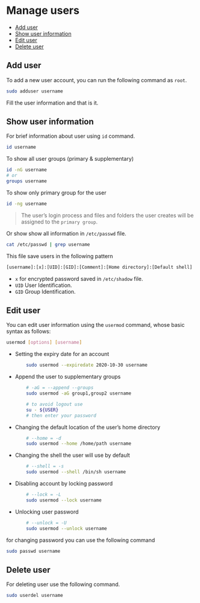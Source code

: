 # Manage users

* [Add user](#add-user)
* [Show user information](#show-user-information)
* [Edit user](#edit-user)
* [Delete user](#delete-user)

## Add user
To add a new user account, you can run the following command as `root`.
```bash
sudo adduser username
```
Fill the user information and that is it.

## Show user information
For brief information about user using `id` command.
```bash
id username
```
To show all user groups (primary & supplementary)
```bash
id -nG username
# or
groups username
```
To show only primary group for the user
```bash
id -ng username
```
> The user’s login process and files and folders the user creates will be assigned to the `primary group`.

Or show show all information in `/etc/passwd` file.
```bash
cat /etc/passwd | grep username
```
This file save users in the following pattern
```bash
[username]:[x]:[UID]:[GID]:[Comment]:[Home directory]:[Default shell]
```
* `x` for encrypted password saved in `/etc/shadow` file.
* `UID` User Identification.
* `GID` Group Identification.

## Edit user
You can edit user information using the `usermod` command, whose basic syntax as follows:
```bash
usermod [options] [username]
```
* Setting the expiry date for an account
    ```bash
        sudo usermod --expiredate 2020-10-30 username
    ```
* Append the user to supplementary groups
    ```bash
        # -aG = --append --groups
        sudo usermod -aG group1,group2 username

        # to avoid logout use
        su - ${USER}
        # then enter your password
    ```
* Changing the default location of the user’s home directory
    ```bash
        # --home = -d
        sudo usermod --home /home/path username
    ```
* Changing the shell the user will use by default
    ```bash
        # --shell = -s
        sudo usermod --shell /bin/sh username
    ```
* Disabling account by locking password
    ```bash
        # --lock = -L
        sudo usermod --lock username
    ```
* Unlocking user password
    ```bash
        # --unlock = -U
        sudo usermod --unlock username
    ```

for changing password you can use the following command
```bash
sudo passwd username
```

## Delete user
For deleting user use the following command.
```bash
sudo userdel username
```
